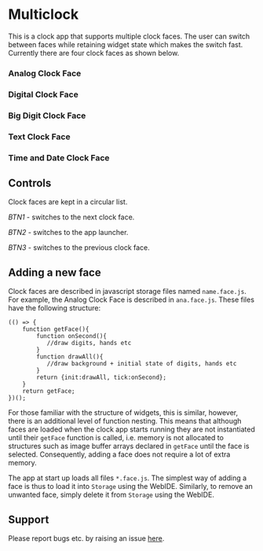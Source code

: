 # Multiclock

This is a clock app that supports multiple clock faces. The user can switch between faces while retaining widget state which makes the switch fast. Currently there are four clock faces as shown below. 
### Analog Clock Face


### Digital Clock Face


### Big Digit Clock Face


### Text Clock Face


### Time and Date Clock Face


## Controls
Clock faces are kept in a circular list.

*BTN1* - switches to the next clock face.

*BTN2* - switches to the app launcher.

*BTN3* - switches to the previous clock face.

## Adding a new face
Clock faces are described in javascript storage files named `name.face.js`. For example, the Analog Clock Face is described in `ana.face.js`. These files have the following structure:

```
(() => {
    function getFace(){
	    function onSecond(){
	       //draw digits, hands etc
	    }
	    function drawAll(){
	       //draw background + initial state of digits, hands etc
	    }
    	return {init:drawAll, tick:onSecond};
    }
    return getFace;
})();
```
For those familiar with the structure of widgets, this is similar, however, there is an additional level of function nesting. This means that although faces are loaded when the clock app starts running they are not instantiated until their `getFace` function is called, i.e.  memory is not allocated to structures such as image buffer arrays declared in `getFace` until the face is selected. Consequently, adding a face does not require a lot of extra memory. 

The app at start up loads all files `*.face.js`. The simplest way of adding a face is thus to load it into `Storage` using the WebIDE. Similarly, to remove an unwanted face, simply delete it from `Storage` using the WebIDE.

## Support

Please report bugs etc. by raising an issue [here](https://github.com/jeffmer/JeffsBangleAppsDev).